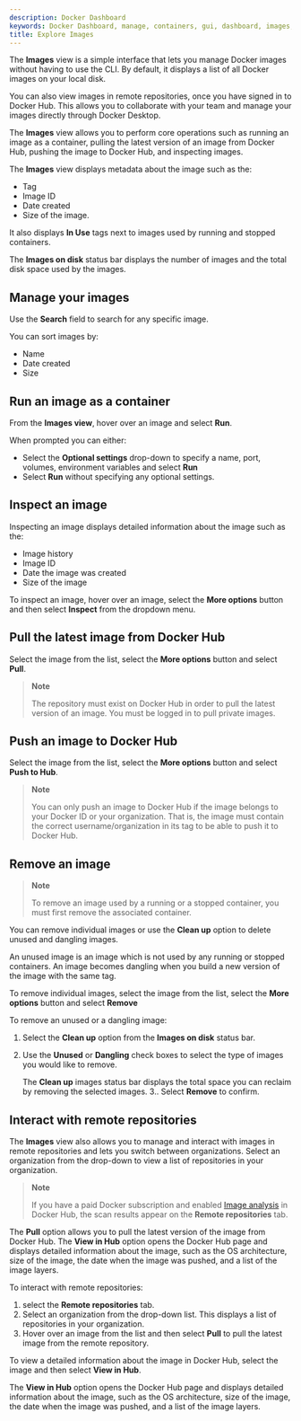 ```yaml
---
description: Docker Dashboard
keywords: Docker Dashboard, manage, containers, gui, dashboard, images, user manual
title: Explore Images
---
```


The **Images**  view is a simple interface that lets you manage Docker images without having to use the CLI. By default, it displays a list of all Docker images on your local disk. 

You can also view images in remote repositories, once you have signed in to Docker Hub. This allows you to collaborate with your team and manage your images directly through Docker Desktop.

The **Images** view allows you to perform core operations such as running an image as a container, pulling the latest version of an image from Docker Hub, pushing the image to Docker Hub, and inspecting images.

The **Images** view displays metadata about the image such as the:
- Tag
- Image ID
- Date created
- Size of the image.

It also displays **In Use** tags next to images used by running and stopped containers.

The **Images on disk** status bar displays the number of images and the total disk space used by the images.

## Manage your images

Use the **Search** field to search for any specific image.

You can sort images by:

- Name
- Date created
- Size


## Run an image as a container

From the **Images view**, hover over an image and select **Run**.

When prompted you can either:

- Select the **Optional settings** drop-down to specify a name, port, volumes, environment variables and select **Run**
- Select **Run** without specifying any optional settings.

## Inspect an image

Inspecting an image displays detailed information about the image such as the:

- Image history
- Image ID
- Date the image was created
- Size of the image

To inspect an image, hover over an image, select the **More options** button and then select **Inspect** from the dropdown menu. 

## Pull the latest image from Docker Hub

Select the image from the list, select the **More options** button and select **Pull**.

> **Note**
>
> The repository must exist on Docker Hub in order to pull the latest version of an image. You must be logged in to pull private images.

## Push an image to Docker Hub

Select the image from the list, select the **More options** button and select **Push to Hub**.

> **Note**
>
> You can only push an image to Docker Hub if the image belongs to your Docker ID or your organization. That is, the image must contain the correct username/organization in its tag to be able to push it to Docker Hub.

## Remove an image

> **Note**
>
> To remove an image used by a running or a stopped container, you must first remove the associated container.

You can remove individual images or use the **Clean up** option to delete unused and dangling images.

An unused image is an image which is not used by any running or stopped containers. An image becomes dangling when you build a new version of the image with the same tag.

To remove individual images, select the image from the list, select the **More options** button and select **Remove**

To remove an unused or a dangling image:

1. Select the **Clean up** option from the **Images on disk** status bar.
2. Use the **Unused** or **Dangling** check boxes to select the type of images you would like to remove.

    The **Clean up** images status bar displays the total space you can reclaim by removing the selected images.
3.. Select **Remove** to confirm.

## Interact with remote repositories

The **Images** view also allows you to manage and interact with images in remote repositories and lets you switch between organizations. Select an organization from the drop-down to view a list of repositories in your organization.

> **Note**
>
> If you have a paid Docker subscription and enabled [Image analysis](../../docker-hub/image-analysis.md) in Docker Hub, the scan results appear on the **Remote repositories** tab.

The **Pull** option allows you to pull the latest version of the image from Docker Hub. The **View in Hub** option opens the Docker Hub page and displays detailed information about the image, such as the OS architecture, size of the image, the date when the image was pushed, and a list of the image layers.

To interact with remote repositories:

1. select the **Remote repositories** tab.
2. Select an organization from the drop-down list. This displays a list of repositories in your organization.
3. Hover over an image from the list and then select **Pull** to pull the latest image from the remote repository.

To view a detailed information about the image in Docker Hub, select the image and then select **View in Hub**.

The **View in Hub** option opens the Docker Hub page and displays detailed information about the image, such as the OS architecture, size of the image, the date when the image was pushed, and a list of the image layers.
